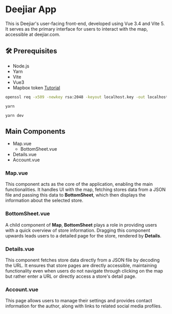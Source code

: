 # Deejiar App
This is Deejiar's user-facing front-end, developed using Vue 3.4 and Vite 5. It serves as the primary interface for users to interact with the map, accessible at deejiar.com.

## 🛠 Prerequisites
- Node.js
- Yarn
- Vite
- Vue3
- Mapbox token <a href="https://docs.mapbox.com/help/getting-started/access-tokens/">Tutorial</a>

```zsh
openssl req -x509 -newkey rsa:2048 -keyout localhost.key -out localhost.crt -days 365 -nodes
```

```zsh
yarn
```

```zsh
yarn dev
```

## Main Components
- Map.vue
  - BottomSheet.vue
- Details.vue
- Account.vue

### Map.vue
This component acts as the core of the application, enabling the main functionalities. It handles UI with the map, fetching stores data from a JSON file and passing this data to **BottomSheet**, which then displays the information about the selected store.

### BottomSheet.vue
A child component of **Map**, **BottomSheet** plays a role in providing users with a quick overview of store information. Dragging this component upwards leads users to a detailed page for the store, rendered by **Details**.

### Details.vue
This component fetches store data directly from a JSON file by decoding the URL. It ensures that store pages are directly accessible, maintaining functionality even when users do not navigate through clicking on the map but rather enter a URL or directly access a store's detail page.

### Account.vue
This page allows users to manage their settings and provides contact information for the author, along with links to related social media profiles.

